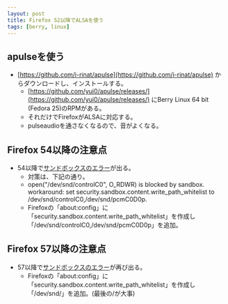 ```yaml
---
layout: post
title: Firefox 52以降でALSAを使う
tags: [berry, linux]
---
```


## apulseを使う

- [https://github.com/i-rinat/apulse](https://github.com/i-rinat/apulse) からダウンロードし、インストールする。
  - [https://github.com/yui0/apulse/releases/](https://github.com/yui0/apulse/releases/) にBerry Linux 64 bit (Fedora 25)のRPMがある。
  - それだけでFirefoxがALSAに対応する。
  - pulseaudioを通さなくなるので、音がよくなる。

## Firefox 54以降の注意点

- 54以降で[サンドボックスのエラー](https://github.com/i-rinat/apulse/issues/54)が出る。
  - 対策は、下記の通り。
  - open("/dev/snd/controlC0", O_RDWR) is blocked by sandbox. workaround: set security.sandbox.content.write_path_whitelist to /dev/snd/controlC0,/dev/snd/pcmC0D0p.
  - Firefoxの「about:config」に「security.sandbox.content.write_path_whitelist」を作成し「/dev/snd/controlC0,/dev/snd/pcmC0D0p」を追加。

## Firefox 57以降の注意点

- 57以降で[サンドボックスのエラー](https://artixlinux.org/forum/index.php?topic=87.0)が再び出る。
  - Firefoxの「about:config」に「security.sandbox.content.write_path_whitelist」を作成し「/dev/snd/」を追加。(最後の/が大事)
